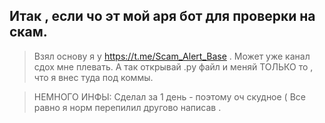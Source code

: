 ## Итак , если чо эт мой аря бот для проверки на скам.
> Взял основу я у https://t.me/Scam_Alert_Base . Может уже канал сдох мне плевать.
> А так открывай .py файл и меняй ТОЛЬКО то , что я внес туда под коммы.

> НЕМНОГО ИНФЫ:
> Сделал за 1 день - поэтому оч скудное ( Все равно я норм перепилил другово написав
.
